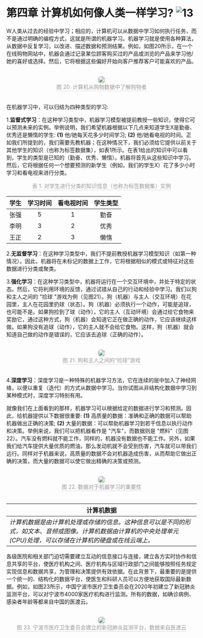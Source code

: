 # 第四章 计算机如何像人类一样学习? ![13](https://img.shields.io/badge/Age-13%2B-9cf)

W人类从过去的经验中学习；相应的，计算机可以从数据中学习如何执行任务，而不是通过明确的编程方式，这就是所谓的机器学习。机器学习就是使用各种算法，从数据中反复学习，以改进、描述数据和预测结果。例如，如图20所示，在一个在线购物网站中，机器会通过记录某位顾客购买过的产品或浏览的产品来学习他/她的喜好或选择。然后，它将根据这些偏好开始向客户推荐客户可能喜欢的产品。

<br>
<center>
    <img style="border-radius: 0.3125em;
    box-shadow: 0 2px 4px 0 rgba(34,36,38,.12),0 2px 10px 0 rgba(34,36,38,.08);"
    src="https://md.hass.live/cai20.png">
    <br>
    <div style="color:orange; border-bottom: 1px solid #d9d9d9;
    display: inline-block;
    color: #999;
    padding: 1px;">图 20. 计算机从购物数据中了解购物者</div>
</center>
<br>

在机器学习中，可以归结为四种类型的学习:

1.**监督式学习**：在这种学习类型中，机器学习模型被提前教授一些知识，使得它可以预测未来的实例。举例说明，我们希望机器根据以下几点来知道学生X是勤奋、优秀还是懒惰的学生: **(1)** 他/她每天花多少时间学习; **(2)** 他/她看电视的时间。正如我们所提到的，我们需要先教机器；在这种情况下，我们必须给它提供以前关于其他学生的知识（也称为标签数据集），如表1所示。在表1给出的知识中可以看到，学生的类型是已知的（勤奋、优秀、懒惰）。机器将首先从这些知识中学习。然后，它将根据任何一个想要预测的新学生（例如，我们的学生X）花了多少小时学习和看电视来进行分类。

<center>
<div style="color:orange; border-bottom: 1px solid #d9d9d9;
    display: inline-block;
    color: #999;
    padding: 1px;">表 1. 对学生进行分类的知识信息（也称为标签数据集）实例</div>
</center>

学生 | 学习时间 | 看电视时间 | 学生类型
:---: | :---: | :---: | :---:
张强 | 5 | 1 | 勤奋
李明 | 3 | 2 | 优秀
王正 | 2 | 3 | 懒惰

2.**无监督学习**：在这种学习类型中，我们不提前教授机器学习模型知识（如第一种情况）。因此，机器将在未标记的数据上工作，它将根据相似的模式或特征对这些数据进行分类或聚类。

3.**强化学习**：在这种学习类型中，机器将运行在一个交互环境中，并处于特定的状态。然后，它将利用环境的反馈，通过试错从自己的行动和经验中学习。我们以狗和主人之间的 "捡球 "游戏为例（见图21）。狗（机器）与主人（交互环境）在花园里，主人在花园里扔球（状态）。狗（机器）必须执行一个动作，可能是追球，也可能不是。如果狗捡到了球（动作），它的主人（互动环境）会通过给它食物来奖励它，通过这种方式，狗（机器）会知道它正在做正确的动作，它应该继续这样做。如果狗没有追球（动作），它的主人就不会给它食物。这样，狗（机器）就会知道自己做的动作是错误的，它应该去追球（正确的动作）。

<br>
<center>
    <img style="border-radius: 0.3125em;
    box-shadow: 0 2px 4px 0 rgba(34,36,38,.12),0 2px 10px 0 rgba(34,36,38,.08);"
    src="https://md.hass.live/cai21.png">
    <br>
    <div style="color:orange; border-bottom: 1px solid #d9d9d9;
    display: inline-block;
    color: #999;
    padding: 1px;">图 21. 狗和主人之间的“捡球”游戏</div>
</center>
<br>

4.**深度学习**：深度学习是一种特殊的机器学习方法，它在连续的层中加入了神经网络，以便以重复（迭代）的方式从数据中学习。当你试图从非结构化数据中学习到某种模式时，深度学习特别有用。

就像我们在上面看到的那样，机器学习可以根据给定的数据进行学习和预测。因此，给机器提供以下数据很重要: **(1)** 高质量的数据：准确和正确的数据可以帮助机器做出正确的决策; **(2)** 大量的数据：可以帮助机器学习到若干信息以执行动作和决策。举例来说，我们可以把机器看作是 "汽车"，而数据则是 "燃料"（见图22）。汽车没有燃料就不能工作，同样的，机器没有数据也不能工作。另外，如果我们给汽车提供大量优质的燃油，那么发动机就不会受到伤害，汽车就可以带我们远行。同样对于机器来说，高质量的数据不会对机器造成伤害，从而帮助它做出正确的决策，而大量的数据可以使它做出精确的决策或预测。

<br>
<center>
    <img style="border-radius: 0.3125em;
    box-shadow: 0 2px 4px 0 rgba(34,36,38,.12),0 2px 10px 0 rgba(34,36,38,.08);"
    src="https://md.hass.live/cai22.png">
    <br>
    <div style="color:orange; border-bottom: 1px solid #d9d9d9;
    display: inline-block;
    color: #999;
    padding: 1px;">图 22. 数据对于机器学习的重要性</div>
</center>
<br>

| **计算机数据**
| ---
| *计算机数据是由计算机处理或存储的信息。这种信息可以是不同的形式，如文本、音频或图像。计算机数据由计算机的中央处理单元(CPU)处理，可以存储在计算机的硬盘或在线云端上。*

各级医院和相关部门迫切需要建立互动的信息接口与连接，建立各方实时协作和信息共享的平台，使医疗机构之间、医疗机构与区域行政部门之间能够按照任务规定实现信息和数据共享，为管理和决策提供有效依据。在此背景下，最重要的是提供一个统一的、结构化的数据平台，使医生和科研人员可以方便地获取国际最新数据。例如，如图23所示，中国宁波市医疗卫生委员会在2020年初建立了新冠肺炎监测平台，可以对宁波市4000家医疗机构进行监测。所有的数据，如确诊病例、感染者年龄等都来自中国的医渡云。

<br>
<center>
    <img style="border-radius: 0.3125em;
    box-shadow: 0 2px 4px 0 rgba(34,36,38,.12),0 2px 10px 0 rgba(34,36,38,.08);"
    src="https://md.hass.live/cai23.png">
    <br>
    <div style="color:orange; border-bottom: 1px solid #d9d9d9;
    display: inline-block;
    color: #999;
    padding: 1px;">图 23. 宁波市医疗卫生委员会建立的新冠肺炎监测平台，数据来自医渡云</div>
</center>
<br>
